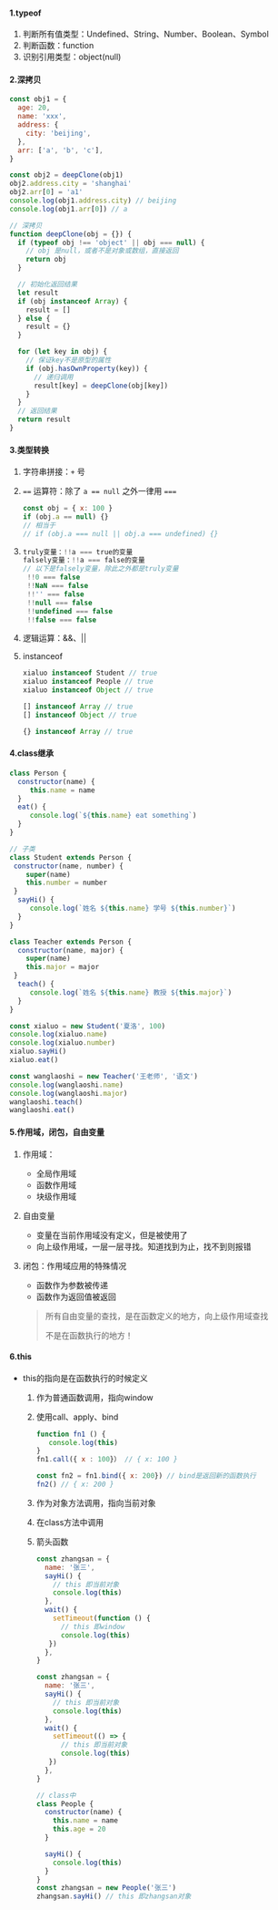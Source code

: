 #### 1.typeof

1. 判断所有值类型：Undefined、String、Number、Boolean、Symbol
2. 判断函数：function
3. 识别引用类型：object(null)

#### 2.深拷贝

```js
const obj1 = {
  age: 20,
  name: 'xxx',
  address: {
    city: 'beijing',
  },
  arr: ['a', 'b', 'c'],
}

const obj2 = deepClone(obj1)
obj2.address.city = 'shanghai'
obj2.arr[0] = 'a1'
console.log(obj1.address.city) // beijing
console.log(obj1.arr[0]) // a

// 深拷贝
function deepClone(obj = {}) {
  if (typeof obj !== 'object' || obj === null) {
    // obj 是null，或者不是对象或数组，直接返回
    return obj
  }

  // 初始化返回结果
  let result
  if (obj instanceof Array) {
    result = []
  } else {
    result = {}
  }

  for (let key in obj) {
    // 保证key不是原型的属性
    if (obj.hasOwnProperty(key)) {
      // 递归调用
      result[key] = deepClone(obj[key])
    }
  }
  // 返回结果
  return result
}
```

#### 3.类型转换

1. 字符串拼接：`+` 号

2. `==` 运算符：除了 `a == null` 之外一律用 `===` 

   ```js
   const obj = { x: 100 }
   if (obj.a == null) {}
   // 相当于
   // if (obj.a === null || obj.a === undefined) {}
   ```

3. ```js
   truly变量：!!a === true的变量
   falsely变量：!!a === false的变量
   // 以下是falsely变量，除此之外都是truly变量
    !!0 === false
    !!NaN === false
    !!'' === false
    !!null === false
    !!undefined === false
    !!false === false
   ```

4. 逻辑运算：&&、||

5. instanceof

   ```js
   xialuo instanceof Student // true
   xialuo instanceof People // true
   xialuo instanceof Object // true
   
   [] instanceof Array // true
   [] instanceof Object // true
   
   {} instanceof Array // true
   ```


#### 4.class继承

   ```js
   class Person {
     constructor(name) {
     	this.name = name
     }
     eat() {
     	console.log(`${this.name} eat something`)
     }
   }
   
   // 子类
   class Student extends Person {
   	constructor(name, number) {
       super(name)
       this.number = number
   	}
     sayHi() {
     	console.log(`姓名 ${this.name} 学号 ${this.number}`)
     }
   }
   
   class Teacher extends Person {
     constructor(name, major) {
       super(name)
       this.major = major
   	}
     teach() {
     	console.log(`姓名 ${this.name} 教授 ${this.major}`)
     }
   }
   
   const xialuo = new Student('夏洛', 100)
   console.log(xialuo.name)
   console.log(xialuo.number)
   xialuo.sayHi()
   xialuo.eat()
   
   const wanglaoshi = new Teacher('王老师', '语文')
   console.log(wanglaoshi.name)
   console.log(wanglaoshi.major)
   wanglaoshi.teach()
   wanglaoshi.eat()
   ```

#### 5.作用域，闭包，自由变量

1. 作用域：

   - 全局作用域
   - 函数作用域
   - 块级作用域

2. 自由变量

   - 变量在当前作用域没有定义，但是被使用了
   - 向上级作用域，一层一层寻找。知道找到为止，找不到则报错

3. 闭包：作用域应用的特殊情况

   - 函数作为参数被传递
   - 函数作为返回值被返回

   > 所有自由变量的查找，是在函数定义的地方，向上级作用域查找
   >
   > 不是在函数执行的地方！

#### 6.this

- this的指向是在函数执行的时候定义

  1. 作为普通函数调用，指向window

  2. 使用call、apply、bind

     ```js
     function fn1 () {
     	console.log(this)
     }
     fn1.call({ x : 100}） // { x: 100 }
     
     const fn2 = fn1.bind({ x: 200}) // bind是返回新的函数执行
     fn2() // { x: 200 }
     ```

     

  3. 作为对象方法调用，指向当前对象

  4. 在class方法中调用

  5. 箭头函数

     ```js
     const zhangsan = {
       name: '张三',
       sayHi() {
         // this 即当前对象
         console.log(this)
       },
       wait() {
         setTimeout(function () {
           // this 即window
           console.log(this)
       	})
       },
     }
     
     const zhangsan = {
       name: '张三',
       sayHi() {
         // this 即当前对象
         console.log(this)
       },
       wait() {
         setTimeout(() => {
           // this 即当前对象
           console.log(this)
       	})
       },
     }
     
     // class中
     class People {
       constructor(name) {
         this.name = name
         this.age = 20
       }
     
       sayHi() {
         console.log(this)
       }
     }
     const zhangsan = new People('张三')
     zhangsan.sayHi() // this 即zhangsan对象
     ```

     